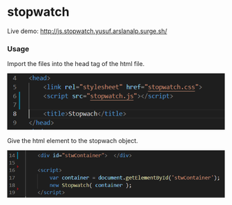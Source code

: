 # stopwatch

Live demo: http://js.stopwatch.yusuf.arslanalp.surge.sh/

### Usage
Import the files into the head tag of the html file.


<img src="imports.PNG" >

Give the html element to the stopwach object.


<img src="appendPNG.PNG" >
